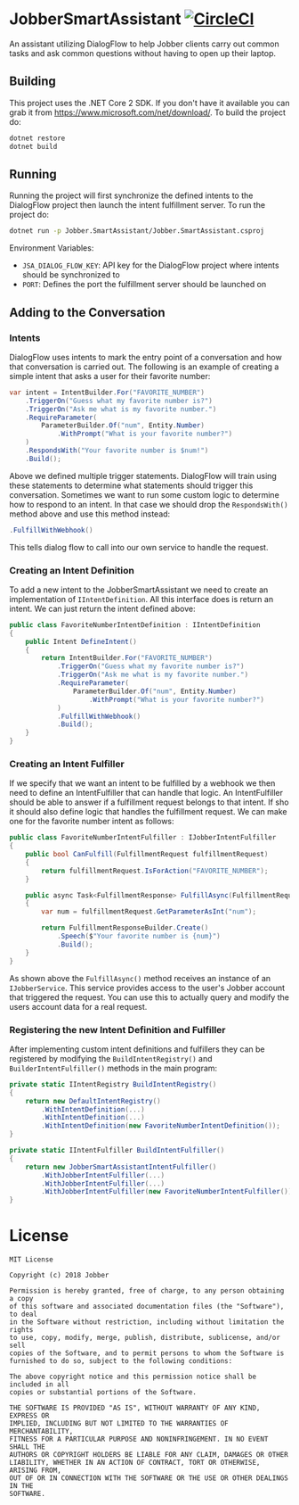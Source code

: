 # JobberSmartAssistant [![CircleCI](https://circleci.com/gh/gantonious/JobberSmartAssistant.svg?style=svg)](https://circleci.com/gh/gantonious/JobberSmartAssistant)

An assistant utilizing DialogFlow to help Jobber clients carry out common tasks and ask common questions without having to open up their laptop.

## Building

This project uses the .NET Core 2 SDK. If you don't have it available you can grab it from https://www.microsoft.com/net/download/. To build the project do:

```bash
dotnet restore
dotnet build
```

## Running

Running the project will first synchronize the defined intents to the DialogFlow project then launch the intent fulfillment server. To run the project do:

```bash
dotnet run -p Jobber.SmartAssistant/Jobber.SmartAssistant.csproj
```

Environment Variables:

- `JSA_DIALOG_FLOW_KEY`: API key for the DialogFlow project where intents should be synchronized to
- `PORT`: Defines the port the fulfillment server should be launched on

## Adding to the Conversation

### Intents

DialogFlow uses intents to mark the entry point of a conversation and how that conversation is carried out. The following is an example of creating a simple intent that asks a user for their favorite number:

```csharp
var intent = IntentBuilder.For("FAVORITE_NUMBER")
    .TriggerOn("Guess what my favorite number is?")
    .TriggerOn("Ask me what is my favorite number.")
    .RequireParameter(
        ParameterBuilder.Of("num", Entity.Number)
            .WithPrompt("What is your favorite number?")
    )
    .RespondsWith("Your favorite number is $num!")
    .Build();
```

Above we defined multiple trigger statements. DialogFlow will train using these statements to determine what statements should trigger this conversation. Sometimes we want to run some custom logic to determine how to respond to an intent. In that case we should drop the `RespondsWith()` method above and use this method instead:

```csharp
.FulfillWithWebhook()
```

This tells dialog flow to call into our own service to handle the request.

### Creating an Intent Definition

To add a new intent to the JobberSmartAssistant we need to create an implementation of `IIntentDefinition`. All this interface does is return an intent. We can just return the intent defined above:

```csharp
public class FavoriteNumberIntentDefinition : IIntentDefinition
{
    public Intent DefineIntent()
    {
        return IntentBuilder.For("FAVORITE_NUMBER")
            .TriggerOn("Guess what my favorite number is?")
            .TriggerOn("Ask me what is my favorite number.")
            .RequireParameter(
                ParameterBuilder.Of("num", Entity.Number)
                    .WithPrompt("What is your favorite number?")
            )
            .FulfillWithWebhook()
            .Build();
    }
}
```

### Creating an Intent Fulfiller

If we specify that we want an intent to be fulfilled by a webhook we then need to define an IntentFulfiller that can handle that logic. An IntentFulfiller should be able to answer if a fulfillment request belongs to that intent. If sho it should also define logic that handles the fulfillment request. We can make one for the favorite number intent as follows:

```csharp
public class FavoriteNumberIntentFulfiller : IJobberIntentFulfiller
{
    public bool CanFulfill(FulfillmentRequest fulfillmentRequest)
    {
        return fulfillmentRequest.IsForAction("FAVORITE_NUMBER");
    }

    public async Task<FulfillmentResponse> FulfillAsync(FulfillmentRequest fulfillmentRequest, IJobberService jobberService)
    {
        var num = fulfillmentRequest.GetParameterAsInt("num");

        return FulfillmentResponseBuilder.Create()
            .Speech($"Your favorite number is {num}")
            .Build();
    }
}
```

As shown above the `FulfillAsync()` method receives an instance of an `IJobberService`. This service provides access to the user's Jobber account that triggered the request. You can use this to actually query and modify the users account data for a real request.

### Registering the new Intent Definition and Fulfiller

After implementing custom intent definitions and fulfillers they can be registered by modifying the `BuildIntentRegistry()` and `BuilderIntentFulfiller()` methods in the main program:

```csharp
private static IIntentRegistry BuildIntentRegistry()
{
    return new DefaultIntentRegistry()
        .WithIntentDefinition(...)
        .WithIntentDefinition(...)
        .WithIntentDefinition(new FavoriteNumberIntentDefinition());
}

private static IIntentFulfiller BuildIntentFulfiller()
{
    return new JobberSmartAssistantIntentFulfiller()
        .WithJobberIntentFulfiller(...)
        .WithJobberIntentFulfiller(...)
        .WithJobberIntentFulfiller(new FavoriteNumberIntentFulfiller());
}
```

# License

```
MIT License

Copyright (c) 2018 Jobber

Permission is hereby granted, free of charge, to any person obtaining a copy
of this software and associated documentation files (the "Software"), to deal
in the Software without restriction, including without limitation the rights
to use, copy, modify, merge, publish, distribute, sublicense, and/or sell
copies of the Software, and to permit persons to whom the Software is
furnished to do so, subject to the following conditions:

The above copyright notice and this permission notice shall be included in all
copies or substantial portions of the Software.

THE SOFTWARE IS PROVIDED "AS IS", WITHOUT WARRANTY OF ANY KIND, EXPRESS OR
IMPLIED, INCLUDING BUT NOT LIMITED TO THE WARRANTIES OF MERCHANTABILITY,
FITNESS FOR A PARTICULAR PURPOSE AND NONINFRINGEMENT. IN NO EVENT SHALL THE
AUTHORS OR COPYRIGHT HOLDERS BE LIABLE FOR ANY CLAIM, DAMAGES OR OTHER
LIABILITY, WHETHER IN AN ACTION OF CONTRACT, TORT OR OTHERWISE, ARISING FROM,
OUT OF OR IN CONNECTION WITH THE SOFTWARE OR THE USE OR OTHER DEALINGS IN THE
SOFTWARE.
```